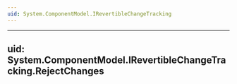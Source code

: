 ```yaml
---
uid: System.ComponentModel.IRevertibleChangeTracking
---
```


---
uid: System.ComponentModel.IRevertibleChangeTracking.RejectChanges
---
